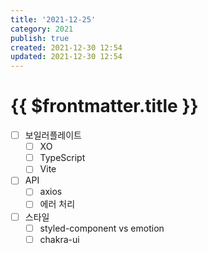 ```yaml
---
title: '2021-12-25'
category: 2021
publish: true
created: 2021-12-30 12:54
updated: 2021-12-30 12:54
---
```


# {{ $frontmatter.title }}

- [ ] 보일러플레이트
  - [ ] XO
  - [ ] TypeScript
  - [ ] Vite
- [ ] API
  - [ ] axios
  - [ ] 에러 처리
- [ ] 스타일
  - [ ] styled-component vs emotion
  - [ ] chakra-ui
